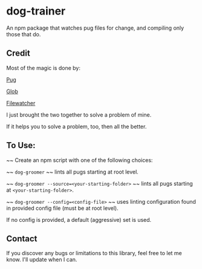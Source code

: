 # dog-trainer
An npm package that watches pug files for change, and compiling only those that do.

## Credit
Most of the magic is done by:

[Pug](https://www.npmjs.com/package/pug)

[Glob](https://www.npmjs.com/package/glob)

[Filewatcher](https://www.npmjs.com/package/filewatcher)

I just brought the two together to solve a problem of mine.

If it helps you to solve a problem, too, then all the better.

## To Use:
~~ Create an npm script with one of the following choices:

~~ `dog-groomer` ~~  lints all pugs starting at root level.

~~ `dog-groomer --source=<your-starting-folder>` ~~ lints all pugs starting at `<your-starting-folder>`.

~~ `dog-groomer --config=<config-file>` ~~ uses linting configuration found in provided config file (must be at root level).

If no config is provided, a default (aggressive) set is used.

## Contact

If you discover any bugs or limitations to this library, feel free to let me know. I'll update when I can.